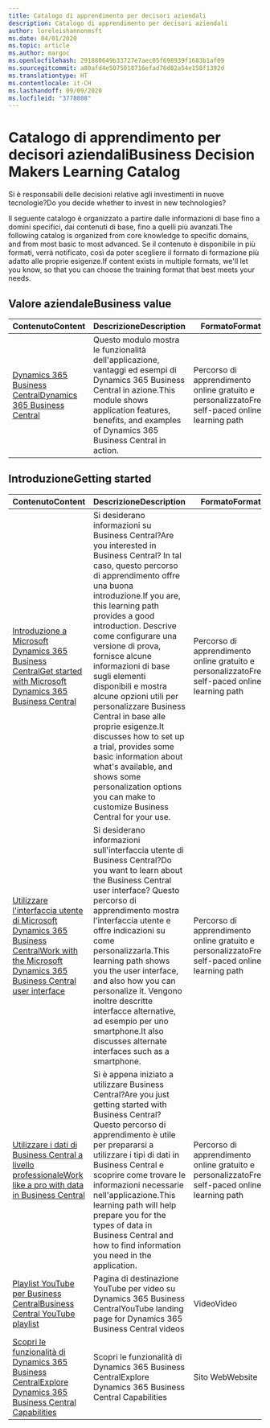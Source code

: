 ```yaml
---
title: Catalogo di apprendimento per decisori aziendali
description: Catalogo di apprendimento per decisori aziendali
author: loreleishannonmsft
ms.date: 04/01/2020
ms.topic: article
ms.author: margoc
ms.openlocfilehash: 291880649b33727e7aec05f698939f1683b1af09
ms.sourcegitcommit: a80afd4e5075018716efad76d82a54e158f1392d
ms.translationtype: HT
ms.contentlocale: it-CH
ms.lasthandoff: 09/09/2020
ms.locfileid: "3778808"
---
```

# <a name="business-decision-makers-learning-catalog"></a><span data-ttu-id="56fdf-103">Catalogo di apprendimento per decisori aziendali</span><span class="sxs-lookup"><span data-stu-id="56fdf-103">Business Decision Makers Learning Catalog</span></span>

<span data-ttu-id="56fdf-104">Si è responsabili delle decisioni relative agli investimenti in nuove tecnologie?</span><span class="sxs-lookup"><span data-stu-id="56fdf-104">Do you decide whether to invest in new technologies?</span></span>

<span data-ttu-id="56fdf-105">Il seguente catalogo è organizzato a partire dalle informazioni di base fino a domini specifici, dai contenuti di base, fino a quelli più avanzati.</span><span class="sxs-lookup"><span data-stu-id="56fdf-105">The following catalog is organized from core knowledge to specific domains, and from most basic to most advanced.</span></span> <span data-ttu-id="56fdf-106">Se il contenuto è disponibile in più formati, verrà notificato, così da poter scegliere il formato di formazione più adatto alle proprie esigenze.</span><span class="sxs-lookup"><span data-stu-id="56fdf-106">If content exists in multiple formats, we'll let you know, so that you can choose the training format that best meets your needs.</span></span>  

## <a name="business-value"></a><span data-ttu-id="56fdf-107">Valore aziendale<a name="busvalue"></a></span><span class="sxs-lookup"><span data-stu-id="56fdf-107">Business value<a name="busvalue"></a></span></span>

| <span data-ttu-id="56fdf-108">Contenuto</span><span class="sxs-lookup"><span data-stu-id="56fdf-108">Content</span></span>                                                                 | <span data-ttu-id="56fdf-109">Descrizione</span><span class="sxs-lookup"><span data-stu-id="56fdf-109">Description</span></span>                                                                                                | <span data-ttu-id="56fdf-110">Formato</span><span class="sxs-lookup"><span data-stu-id="56fdf-110">Format</span></span>                                | <span data-ttu-id="56fdf-111">Lunghezza</span><span class="sxs-lookup"><span data-stu-id="56fdf-111">Length</span></span>     |
|----------------------------------------------------------------------------------------------------------------|------------------------------------------------------------------------------------------------------------|---------------------------------------|------------|
| [<span data-ttu-id="56fdf-112">Dynamics 365 Business Central</span><span class="sxs-lookup"><span data-stu-id="56fdf-112">Dynamics 365 Business Central</span></span>](https://docs.microsoft.com/learn/modules/dynamics-365-business-central/) | <span data-ttu-id="56fdf-113">Questo modulo mostra le funzionalità dell'applicazione, vantaggi ed esempi di Dynamics 365 Business Central in azione.</span><span class="sxs-lookup"><span data-stu-id="56fdf-113">This module shows application features, benefits, and examples of Dynamics 365 Business Central in action.</span></span> | <span data-ttu-id="56fdf-114">Percorso di apprendimento online gratuito e personalizzato</span><span class="sxs-lookup"><span data-stu-id="56fdf-114">Free, self-paced online learning path</span></span> | <span data-ttu-id="56fdf-115">24 minuti</span><span class="sxs-lookup"><span data-stu-id="56fdf-115">24 minutes</span></span> |

## <a name="getting-started"></a><span data-ttu-id="56fdf-116">Introduzione<a name="get-started"></a></span><span class="sxs-lookup"><span data-stu-id="56fdf-116">Getting started<a name="get-started"></a></span></span>

| <span data-ttu-id="56fdf-117">Contenuto</span><span class="sxs-lookup"><span data-stu-id="56fdf-117">Content</span></span>                                                                                                                             | <span data-ttu-id="56fdf-118">Descrizione</span><span class="sxs-lookup"><span data-stu-id="56fdf-118">Description</span></span>                                                                                                                                                                                                                                                                                      | <span data-ttu-id="56fdf-119">Formato</span><span class="sxs-lookup"><span data-stu-id="56fdf-119">Format</span></span>                                | <span data-ttu-id="56fdf-120">Lunghezza</span><span class="sxs-lookup"><span data-stu-id="56fdf-120">Length</span></span>             |
|------------------------------------------------------------------------------------------------------------------------------------------------------------------------------|--------------------------------------------------------------------------------------------------------------------------------------------------------------------------------------------------------------------------------------------------------------------------------------------------|---------------------------------------|--------------------|
| [<span data-ttu-id="56fdf-121">Introduzione a Microsoft Dynamics 365 Business Central</span><span class="sxs-lookup"><span data-stu-id="56fdf-121">Get started with Microsoft Dynamics 365 Business Central</span></span>](https://docs.microsoft.com/learn/paths/get-started-dynamics-365-business-central/)                          | <span data-ttu-id="56fdf-122">Si desiderano informazioni su Business Central?</span><span class="sxs-lookup"><span data-stu-id="56fdf-122">Are you interested in Business Central?</span></span> <span data-ttu-id="56fdf-123">In tal caso, questo percorso di apprendimento offre una buona introduzione.</span><span class="sxs-lookup"><span data-stu-id="56fdf-123">If you are, this learning path provides a good introduction.</span></span> <span data-ttu-id="56fdf-124">Descrive come configurare una versione di prova, fornisce alcune informazioni di base sugli elementi disponibili e mostra alcune opzioni utili per personalizzare Business Central in base alle proprie esigenze.</span><span class="sxs-lookup"><span data-stu-id="56fdf-124">It discusses how to set up a trial, provides some basic information about what's available, and shows some personalization options you can make to customize Business Central for your use.</span></span> | <span data-ttu-id="56fdf-125">Percorso di apprendimento online gratuito e personalizzato</span><span class="sxs-lookup"><span data-stu-id="56fdf-125">Free, self-paced online learning path</span></span> | <span data-ttu-id="56fdf-126">3 ore e 4 minuti</span><span class="sxs-lookup"><span data-stu-id="56fdf-126">3 hours 4 minutes</span></span>  |
| [<span data-ttu-id="56fdf-127">Utilizzare l'interfaccia utente di Microsoft Dynamics 365 Business Central</span><span class="sxs-lookup"><span data-stu-id="56fdf-127">Work with the Microsoft Dynamics 365 Business Central user interface</span></span>](https://docs.microsoft.com/learn/paths/work-with-user-interface-dynamics-365-business-central/) | <span data-ttu-id="56fdf-128">Si desiderano informazioni sull'interfaccia utente di Business Central?</span><span class="sxs-lookup"><span data-stu-id="56fdf-128">Do you want to learn about the Business Central user interface?</span></span> <span data-ttu-id="56fdf-129">Questo percorso di apprendimento mostra l'interfaccia utente e offre indicazioni su come personalizzarla.</span><span class="sxs-lookup"><span data-stu-id="56fdf-129">This learning path shows you the user interface, and also how you can personalize it.</span></span> <span data-ttu-id="56fdf-130">Vengono inoltre descritte interfacce alternative, ad esempio per uno smartphone.</span><span class="sxs-lookup"><span data-stu-id="56fdf-130">It also discusses alternate interfaces such as a smartphone.</span></span>                                                                               | <span data-ttu-id="56fdf-131">Percorso di apprendimento online gratuito e personalizzato</span><span class="sxs-lookup"><span data-stu-id="56fdf-131">Free, self-paced online learning path</span></span> | <span data-ttu-id="56fdf-132">2 ore e 27 minuti</span><span class="sxs-lookup"><span data-stu-id="56fdf-132">2 hours 27 minutes</span></span> |
| [<span data-ttu-id="56fdf-133">Utilizzare i dati di Business Central a livello professionale</span><span class="sxs-lookup"><span data-stu-id="56fdf-133">Work like a pro with data in Business Central</span></span>](https://docs.microsoft.com/learn/paths/work-pro-data-dynamics-365-business-central)                                    | <span data-ttu-id="56fdf-134">Si è appena iniziato a utilizzare Business Central?</span><span class="sxs-lookup"><span data-stu-id="56fdf-134">Are you just getting started with Business Central?</span></span> <span data-ttu-id="56fdf-135">Questo percorso di apprendimento è utile per prepararsi a utilizzare i tipi di dati in Business Central e scoprire come trovare le informazioni necessarie nell'applicazione.</span><span class="sxs-lookup"><span data-stu-id="56fdf-135">This learning path will help prepare you for the types of data in Business Central and how to find information you need in the application.</span></span>                                                                                                  | <span data-ttu-id="56fdf-136">Percorso di apprendimento online gratuito e personalizzato</span><span class="sxs-lookup"><span data-stu-id="56fdf-136">Free, self-paced online learning path</span></span> | <span data-ttu-id="56fdf-137">2 ore e 27 minuti</span><span class="sxs-lookup"><span data-stu-id="56fdf-137">2 hours 27 minutes</span></span> |
| [<span data-ttu-id="56fdf-138">Playlist YouTube per Business Central</span><span class="sxs-lookup"><span data-stu-id="56fdf-138">Business Central YouTube playlist</span></span>](https://www.youtube.com/playlist?list=PLcakwueIHoT-wVFPKUtmxlqcG1kJ0oqq4)                                                                | <span data-ttu-id="56fdf-139">Pagina di destinazione YouTube per video su Dynamics 365 Business Central</span><span class="sxs-lookup"><span data-stu-id="56fdf-139">YouTube landing page for Dynamics 365 Business Central videos</span></span>                                                                                                                                                                                                                                    | <span data-ttu-id="56fdf-140">Video</span><span class="sxs-lookup"><span data-stu-id="56fdf-140">Video</span></span>                                 |                    |
| [<span data-ttu-id="56fdf-141">Scopri le funzionalità di Dynamics 365 Business Central</span><span class="sxs-lookup"><span data-stu-id="56fdf-141">Explore Dynamics 365 Business Central Capabilities</span></span>](https://dynamics.microsoft.com/business-central/capabilities/)                                                    | <span data-ttu-id="56fdf-142">Scopri le funzionalità di Dynamics 365 Business Central</span><span class="sxs-lookup"><span data-stu-id="56fdf-142">Explore Dynamics 365 Business Central Capabilities</span></span>                                                                                                                                                                                                                                               | <span data-ttu-id="56fdf-143">Sito Web</span><span class="sxs-lookup"><span data-stu-id="56fdf-143">Website</span></span>                               |                    |
